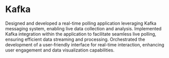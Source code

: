 # Kafka
Designed and developed a real-time polling application leveraging Kafka messaging system, enabling live data collection and analysis.
Implemented Kafka integration within the application to facilitate seamless live polling, ensuring efficient data streaming and processing.
Orchestrated the development of a user-friendly interface for real-time interaction, enhancing user engagement and data visualization capabilities.
